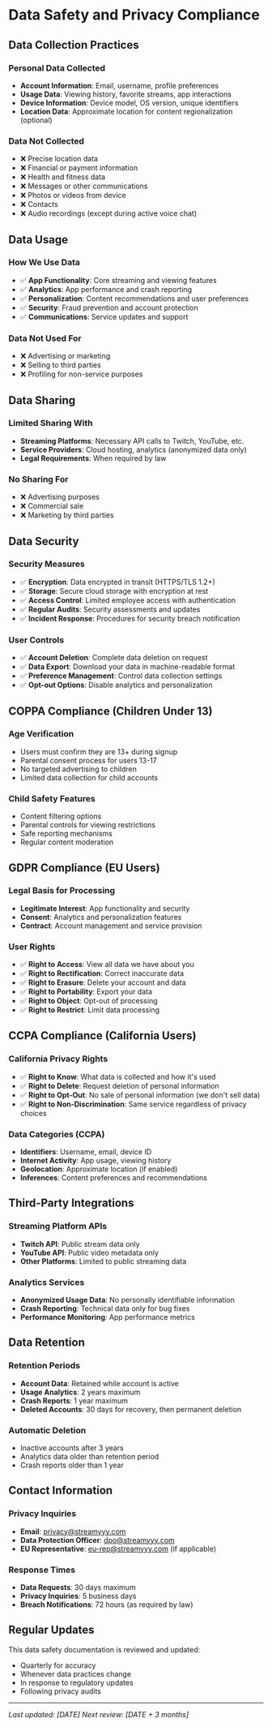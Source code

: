 # Data Safety and Privacy Compliance

## Data Collection Practices

### Personal Data Collected
- **Account Information**: Email, username, profile preferences
- **Usage Data**: Viewing history, favorite streams, app interactions
- **Device Information**: Device model, OS version, unique identifiers
- **Location Data**: Approximate location for content regionalization (optional)

### Data Not Collected
- ❌ Precise location data
- ❌ Financial or payment information
- ❌ Health and fitness data
- ❌ Messages or other communications
- ❌ Photos or videos from device
- ❌ Contacts
- ❌ Audio recordings (except during active voice chat)

## Data Usage

### How We Use Data
- ✅ **App Functionality**: Core streaming and viewing features
- ✅ **Analytics**: App performance and crash reporting
- ✅ **Personalization**: Content recommendations and user preferences
- ✅ **Security**: Fraud prevention and account protection
- ✅ **Communications**: Service updates and support

### Data Not Used For
- ❌ Advertising or marketing
- ❌ Selling to third parties
- ❌ Profiling for non-service purposes

## Data Sharing

### Limited Sharing With
- **Streaming Platforms**: Necessary API calls to Twitch, YouTube, etc.
- **Service Providers**: Cloud hosting, analytics (anonymized data only)
- **Legal Requirements**: When required by law

### No Sharing For
- ❌ Advertising purposes
- ❌ Commercial sale
- ❌ Marketing by third parties

## Data Security

### Security Measures
- ✅ **Encryption**: Data encrypted in transit (HTTPS/TLS 1.2+)
- ✅ **Storage**: Secure cloud storage with encryption at rest
- ✅ **Access Control**: Limited employee access with authentication
- ✅ **Regular Audits**: Security assessments and updates
- ✅ **Incident Response**: Procedures for security breach notification

### User Controls
- ✅ **Account Deletion**: Complete data deletion on request
- ✅ **Data Export**: Download your data in machine-readable format
- ✅ **Preference Management**: Control data collection settings
- ✅ **Opt-out Options**: Disable analytics and personalization

## COPPA Compliance (Children Under 13)

### Age Verification
- Users must confirm they are 13+ during signup
- Parental consent process for users 13-17
- No targeted advertising to children
- Limited data collection for child accounts

### Child Safety Features
- Content filtering options
- Parental controls for viewing restrictions
- Safe reporting mechanisms
- Regular content moderation

## GDPR Compliance (EU Users)

### Legal Basis for Processing
- **Legitimate Interest**: App functionality and security
- **Consent**: Analytics and personalization features
- **Contract**: Account management and service provision

### User Rights
- ✅ **Right to Access**: View all data we have about you
- ✅ **Right to Rectification**: Correct inaccurate data
- ✅ **Right to Erasure**: Delete your account and data
- ✅ **Right to Portability**: Export your data
- ✅ **Right to Object**: Opt-out of processing
- ✅ **Right to Restrict**: Limit data processing

## CCPA Compliance (California Users)

### California Privacy Rights
- ✅ **Right to Know**: What data is collected and how it's used
- ✅ **Right to Delete**: Request deletion of personal information
- ✅ **Right to Opt-Out**: No sale of personal information (we don't sell data)
- ✅ **Right to Non-Discrimination**: Same service regardless of privacy choices

### Data Categories (CCPA)
- **Identifiers**: Username, email, device ID
- **Internet Activity**: App usage, viewing history
- **Geolocation**: Approximate location (if enabled)
- **Inferences**: Content preferences and recommendations

## Third-Party Integrations

### Streaming Platform APIs
- **Twitch API**: Public stream data only
- **YouTube API**: Public video metadata only
- **Other Platforms**: Limited to public streaming data

### Analytics Services
- **Anonymized Usage Data**: No personally identifiable information
- **Crash Reporting**: Technical data only for bug fixes
- **Performance Monitoring**: App performance metrics

## Data Retention

### Retention Periods
- **Account Data**: Retained while account is active
- **Usage Analytics**: 2 years maximum
- **Crash Reports**: 1 year maximum
- **Deleted Accounts**: 30 days for recovery, then permanent deletion

### Automatic Deletion
- Inactive accounts after 3 years
- Analytics data older than retention period
- Crash reports older than 1 year

## Contact Information

### Privacy Inquiries
- **Email**: privacy@streamyyy.com
- **Data Protection Officer**: dpo@streamyyy.com
- **EU Representative**: eu-rep@streamyyy.com (if applicable)

### Response Times
- **Data Requests**: 30 days maximum
- **Privacy Inquiries**: 5 business days
- **Breach Notifications**: 72 hours (as required by law)

## Regular Updates

This data safety documentation is reviewed and updated:
- Quarterly for accuracy
- Whenever data practices change
- In response to regulatory updates
- Following privacy audits

---

*Last updated: [DATE]*
*Next review: [DATE + 3 months]*